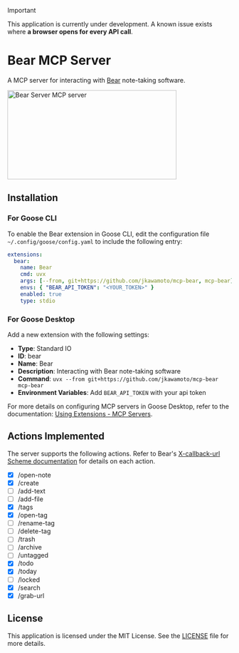 > [!IMPORTANT]
> This application is currently under development. A known issue exists where **a browser opens for every API call**.

# Bear MCP Server
A MCP server for interacting with [Bear](https://bear.app/) note-taking software.

<a href="https://glama.ai/mcp/servers/2gg54jdwwv"><img width="380" height="200" src="https://glama.ai/mcp/servers/2gg54jdwwv/badge" alt="Bear Server MCP server" /></a>

## Installation

### For Goose CLI
To enable the Bear extension in Goose CLI,
edit the configuration file `~/.config/goose/config.yaml` to include the following entry:

```yaml
extensions:
  bear:
    name: Bear
    cmd: uvx
    args: [--from, git+https://github.com/jkawamoto/mcp-bear, mcp-bear]
    envs: { "BEAR_API_TOKEN": "<YOUR_TOKEN>" }
    enabled: true
    type: stdio
```

### For Goose Desktop
Add a new extension with the following settings:

- **Type**: Standard IO
- **ID**: bear
- **Name**: Bear
- **Description**: Interacting with Bear note-taking software
- **Command**: `uvx --from git+https://github.com/jkawamoto/mcp-bear mcp-bear`
- **Environment Variables**: Add `BEAR_API_TOKEN` with your api token

For more details on configuring MCP servers in Goose Desktop,
refer to the documentation:
[Using Extensions - MCP Servers](https://block.github.io/goose/docs/getting-started/using-extensions#mcp-servers).


## Actions Implemented

The server supports the following actions.
Refer to Bear's [X-callback-url Scheme documentation](https://bear.app/faq/x-callback-url-scheme-documentation/) for details on each action.

- [x] /open-note
- [x] /create
- [ ] /add-text
- [ ] /add-file
- [x] /tags
- [x] /open-tag
- [ ] /rename-tag
- [ ] /delete-tag
- [ ] /trash
- [ ] /archive
- [ ] /untagged
- [x] /todo
- [x] /today
- [ ] /locked
- [x] /search
- [x] /grab-url

## License
This application is licensed under the MIT License. See the [LICENSE](LICENSE) file for more details.

